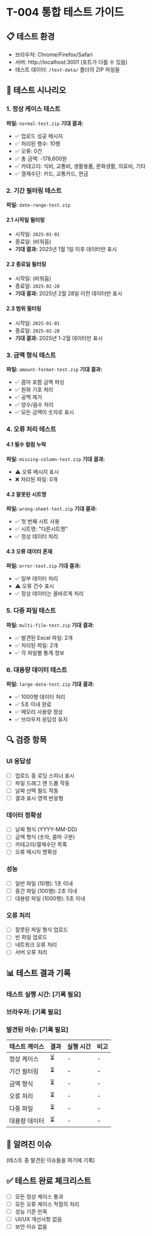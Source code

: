 # T-004 통합 테스트 가이드

## 📋 테스트 환경
- 브라우저: Chrome/Firefox/Safari
- 서버: http://localhost:3001 (포트가 다를 수 있음)
- 테스트 데이터: `/test-data/` 폴더의 ZIP 파일들

## 🧪 테스트 시나리오

### 1. 정상 케이스 테스트
**파일:** `normal-test.zip`
**기대 결과:**
- ✅ 업로드 성공 메시지
- ✅ 처리된 행수: 10행
- ✅ 오류: 0건
- ✅ 총 금액: -178,600원
- ✅ 카테고리: 식비, 교통비, 생활용품, 문화생활, 의료비, 기타
- ✅ 결제수단: 카드, 교통카드, 현금

### 2. 기간 필터링 테스트
**파일:** `date-range-test.zip`

#### 2.1 시작일 필터링
- 시작일: `2025-01-01`
- 종료일: (비워둠)
- **기대 결과:** 2025년 1월 1일 이후 데이터만 표시

#### 2.2 종료일 필터링
- 시작일: (비워둠)
- 종료일: `2025-02-28`
- **기대 결과:** 2025년 2월 28일 이전 데이터만 표시

#### 2.3 범위 필터링
- 시작일: `2025-01-01`
- 종료일: `2025-02-28`
- **기대 결과:** 2025년 1-2월 데이터만 표시

### 3. 금액 형식 테스트
**파일:** `amount-format-test.zip`
**기대 결과:**
- ✅ 콤마 포함 금액 파싱
- ✅ 원화 기호 처리
- ✅ 공백 제거
- ✅ 양수/음수 처리
- ✅ 모든 금액이 숫자로 표시

### 4. 오류 처리 테스트

#### 4.1 필수 컬럼 누락
**파일:** `missing-column-test.zip`
**기대 결과:**
- ⚠️ 오류 메시지 표시
- ❌ 처리된 파일: 0개

#### 4.2 잘못된 시트명
**파일:** `wrong-sheet-test.zip`
**기대 결과:**
- ✅ 첫 번째 시트 사용
- ✅ 시트명: "다른시트명"
- ✅ 정상 데이터 처리

#### 4.3 오류 데이터 혼재
**파일:** `error-test.zip`
**기대 결과:**
- ✅ 일부 데이터 처리
- ⚠️ 오류 건수 표시
- ✅ 정상 데이터는 올바르게 처리

### 5. 다중 파일 테스트
**파일:** `multi-file-test.zip`
**기대 결과:**
- ✅ 발견된 Excel 파일: 2개
- ✅ 처리된 파일: 2개
- ✅ 각 파일별 통계 정보

### 6. 대용량 데이터 테스트
**파일:** `large-data-test.zip`
**기대 결과:**
- ✅ 1000행 데이터 처리
- ✅ 5초 이내 완료
- ✅ 메모리 사용량 정상
- ✅ 브라우저 응답성 유지

## 🔍 검증 항목

### UI 응답성
- [ ] 업로드 중 로딩 스피너 표시
- [ ] 파일 드래그 앤 드롭 작동
- [ ] 날짜 선택 필드 작동
- [ ] 결과 표시 영역 반응형

### 데이터 정확성
- [ ] 날짜 형식 (YYYY-MM-DD)
- [ ] 금액 형식 (숫자, 콤마 구분)
- [ ] 카테고리/결제수단 목록
- [ ] 오류 메시지 명확성

### 성능
- [ ] 일반 파일 (10행): 1초 이내
- [ ] 중간 파일 (100행): 2초 이내
- [ ] 대용량 파일 (1000행): 5초 이내

### 오류 처리
- [ ] 잘못된 파일 형식 업로드
- [ ] 빈 파일 업로드
- [ ] 네트워크 오류 처리
- [ ] 서버 오류 처리

## 📊 테스트 결과 기록

### 테스트 실행 시간: [기록 필요]
### 브라우저: [기록 필요]
### 발견된 이슈: [기록 필요]

| 테스트 케이스 | 결과 | 실행 시간 | 비고 |
|-------------|------|----------|------|
| 정상 케이스 | ⏳ | - | - |
| 기간 필터링 | ⏳ | - | - |
| 금액 형식 | ⏳ | - | - |
| 오류 처리 | ⏳ | - | - |
| 다중 파일 | ⏳ | - | - |
| 대용량 데이터 | ⏳ | - | - |

## 🐛 알려진 이슈
(테스트 중 발견된 이슈들을 여기에 기록)

## ✅ 테스트 완료 체크리스트
- [ ] 모든 정상 케이스 통과
- [ ] 모든 오류 케이스 적절히 처리
- [ ] 성능 기준 만족
- [ ] UI/UX 개선사항 없음
- [ ] 보안 이슈 없음